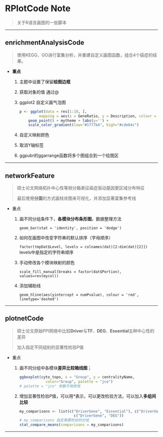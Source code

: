 # RPlotCode Note

> 关于R语言画图的一些脚本

---

## enrichmentAnalysisCode

> 使用KEGG、GO进行富集分析，并重建自定义画图函数，组合4个癌症的结果。

- **重点**

  1. 主题中设置了保留**绘图边框**

  2. 获取对象的值 通过@

  3. ggplot2 自定义画气泡图

     ```R
     p <- ggplot(data = res[1:10, ], 
              mapping = aes(x = GeneRatio, y = Description, colour = p.adjust, size = Count)) + 
         geom_point() + mytheme + labs(y='') + 
         scale_color_gradient(low="#1f77b4", high="#cde64c")
     ```

  4. 自定义映射颜色

  5. 取消Y轴标签

  6. ggpubr的ggarrange函数将多个图组合到一个绘图区

---

## networkFeature

> 硕士论文网络拓扑中心性等频分箱表征癌症驱动基因更区域分布特征
>
> 最后使用**分面**的方式画柱状图来可视化，并添加显著富集参考线

- 重点

  1. 画不同分组条件下，**各模块分布条形图**，数据整理方法

     `geom_bar(stat = 'identity', position = 'dodge') `

  2. 如何在画图中改变字符串的默认排序（字母顺序）

     `factor(tmpDat$Level, levels = colnames(dat)[2:dim(dat)[2]])`  levels中是指定的字符串顺序

  3. 手动修改各个模块映射的颜色

     `scale_fill_manual(breaks = factor(dat$Portion), values=rev(mycol)) `

  4. 添加辅助线

     `geom_hline(aes(yintercept = numPvalue), colour = 'red', linetype='dashed')`

---

## plotnetCode

> 硕士论文原始PPI网络中比较**Driver**与**TF**、**DEG**、**Essential**五种中心性的差异
>
> 加入指定不同组别的显著性检验*P*值

- 重点

  1. 画不同分组中各模块**差异比较箱线图**；

     ```R
     ggboxplot(cyto_topo, x = "Group", y = centralityName,
                 color="Group", palette = "jco") 
     # palette = "jco" 参数不用修改
     ```

  2. 增加显著性检验*P*值，可以用*表示，可以更改检验方法，可以加入**多组间比较**

     ```R
     my_comparisons <- list(c("DriverGene", "Essential"), c("DriverGene","TF"), 
                              c("DriverGene", "DEG"))
     # my_comparisons 指定需要检验的分组
     stat_compare_means(comparisons = my_comparisons)
     ```

---




